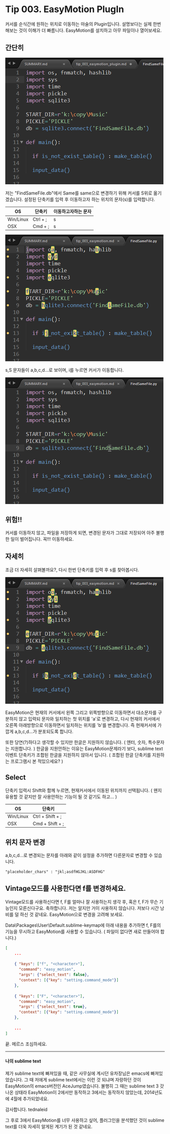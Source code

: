 # Tip 003. EasyMotion PlugIn

커서를 순식간에 원하는 위치로 이동하는 마술의 Plugin입니다. 설명보다는 실제 한번 해보는 것이 이해가 더 빠름니다. EasyMotion를 설치하고 아무 파일이나 열어보세요.


## 간단히

![이동전 화면](tip_003\001.png)

저는 "FindSameFile.db"에서 Same를 same으로 변경하기 위해 커서를 S위로 옮기겠습니다. 설정된 단축키를 입력 후 이동하고자 하는 위치의 문자(s)를 입력합니다.

|OS       | 단축키   | 이동하고자하는 문자
|---------|----------|---------------------
|Win/Linux| Ctrl + ; | s
|OSX      | Cmd + ;  | s

![단축키 입력 후 화면](tip_003\002.png)

s,S 문자들이 a,b,c,d...로 보이며, i를 누르면 커서가 이동합니다.

![이동 후 화면](tip_003\003.png)



## 위험!!

커서를 이동하지 않고, 파일을 저장하게 되면, 변경된 문자가 그대로 저장되어 아주 불행한 일이 벌어집니다. 꼭!!! 이동하세요.



## 자세히

조금 더 자세히 살펴볼까요?, 다시 한번 단축키를 입력 후 s를 찾아봅시다.

![다시 s](tip_003\004.png)

EasyMotion은 현재의 커서에서 왼쪽 그리고 위쪽방향으로 이동하면서 대소문자를 구분하지 않고 입력되 문자와 일치하는 첫 위치를 'a'로 변경하고, 다시 현재의 커서에서 오른쪽 아래방향으로 이동하면서 일치하는 위치를 'b'를 변경합니다. 즉 현재커서에 가깝게 a,b,c,d...가 분포되도록 합니다.

또한 당연(?)하다고 생각할 수 있지만 한글은 지원하지 않습니다. ( 엔터, 숫자, 특수문자는 지원합니다. ) 한글을 지원안하는 이유는 EasyMotion문제라기 보다, sublime text 이벤트 단축키가 조합된 한글을 지원하지 않아서 입니다. ( 조합된 한글 단축키를 지원하는 프로그램시 본 적있으세요? )

## Select

단축키 입력시 Shift와 함께 누르면, 현재커서에서 이동된 위치까지 선택됩니다.
( 왠지 유용할 것 같지만 잘 사용안하는 기능이 될 것 같기도 하고... )

|OS       | 단축키   
|---------|----------
|Win/Linux| Ctrl + Shift + ;
|OSX      | Cmd + Shift + ;


## 위치 문자 변경

a,b,c,d...로 변경되는 문자를 아래와 같이 설정을 추가하면 다른문자로 변경할 수 있습니다.

```
"placeholder_chars" : "jkl;asdfHGJKL:ASDFHG"
```

## Vintage모드를 사용한다면 f를 변경하세요.
Vintage모드를 사용하신다면 f, F를 얼마나 잘 사용하는지 생각 후, 혹은 f, F가 무슨 기능인지 모른신다구요. 축하합니다. 저는 알지만 거이 사용하지 않습니다. 저보다 시간 낭비를 덜 하신 것 같네요. EasyMotion으로 변경을 고려해 보세요.

Data\Packages\User\Default.sublime-keymap에 아래 내용을 추가하면 f, F를의 기능을 무시하고 EasyMotion를 사용할 수 있습니다. ( 파일이 없다면 새로 만들어야 합니다.)

```json
[
    ...
    
    { "keys": ["f", "<character>"], 
      "command": "easy_motion",
      "args": {"select_text": false},
      "context": [{"key": "setting.command_mode"}]
    },
    
    { "keys": ["F", "<character>"], 
      "command": "easy_motion",
      "args": {"select_text": true},
      "context": [{"key": "setting.command_mode"}]
    },
    
    ...
]
```


끝. 메르스 조심하세요.

---

#### 나의 sublime text

제가 sublime text에 빠져있을 때, 같은 사무실에 계시던 유차장님은 emacs에 빠져있었습니다. 그 때 저에게 sublime text에서는 이런 것 되냐며 자랑하던 것이 EasyMotion의 emacs버전인 AceJump였습니다. 불행히 그 때는 sublime text 3 갓 나온 상태라 EasyMotion이 2에서만 동작하고 3에서는 동작하지 않았는데, 2014년도에 4월에 추가되었네요. 

감사합니다. tednaleid

그 후로 3에서 EasyMotion를 너무 사용하고 싶어, 플러그인을 분석했던 것이 sublime text를 더욱 자세히 알게된 계기가 된 것 같네요.

